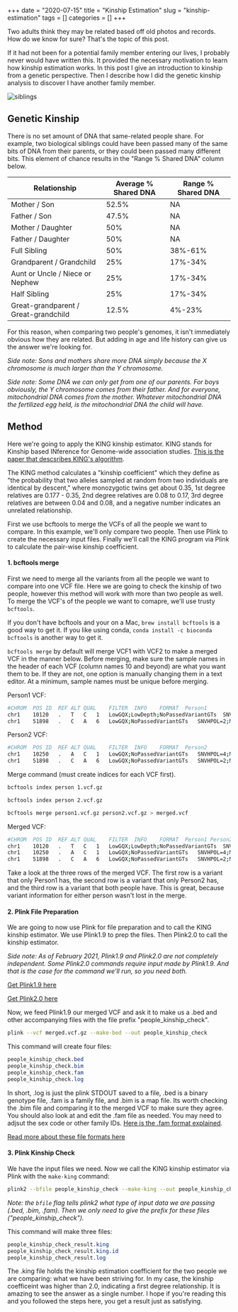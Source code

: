 +++ 
date = "2020-07-15"
title = "Kinship Estimation"
slug = "kinship-estimation"
tags = []
categories = []
+++

Two adults think they may be related based off old photos and records. How do we know for sure? That's the topic of this post.

If it had not been for a potential family member entering our lives, I probably never would have written this. It provided the necessary motivation to learn how kinship estimation works. In this post I give an introduction to kinship from a genetic perspective. Then I describe how I did the genetic kinship analysis to discover I have another family member.


![siblings](/images/siblings.jpg)

## Genetic Kinship

There is no set amount of DNA that same-related people share. For example, two biological siblings could have been passed many of the same bits of DNA from their parents, or they could been passed many different bits. This element of chance results in the "Range % Shared DNA" column below. 


| Relationship | Average % Shared DNA | Range % Shared DNA |
| ----------------- | -------------------- | ------------------ |
| Mother / Son      | 52.5% | NA |
| Father / Son      | 47.5% | NA |
| Mother / Daughter | 50%   | NA |
| Father / Daughter | 50%   | NA |
| Full Sibling      | 50%   | 38%-61% |
| Grandparent / Grandchild | 25%   | 17%-34% |
| Aunt or Uncle / Niece or Nephew | 25%   | 17%-34% |
| Half Sibling | 25%   | 17%-34% |
| Great-grandparent / Great-grandchild | 12.5%   | 4%-23% |


For this reason, when comparing two people's genomes, it isn't immediately obvious how they are related. But adding in age and life history can give us the answer we're looking for.

_Side note: Sons and mothers share more DNA simply because the X chromosome is much larger than the Y chromosome._

_Side note: Some DNA we can only get from one of our parents. For boys obviously, the Y chromosome comes from their father. And for everyone, mitochondrial DNA comes from the mother. Whatever mitochondrial DNA the fertilized egg held, is the mitochondrial DNA the child will have._


## Method

Here we're going to apply the KING kinship estimator. KING stands for Kinship based INference for Genome-wide association studies. [This is the paper that descsribes KING's algorithm](https://academic.oup.com/bioinformatics/article/26/22/2867/228512?login=true).

The KING method calculates a "kinship coefficient" which they define as "the probability that two alleles sampled at random from two individuals are identical by descent," where monozygotic twins get about 0.35, 1st degree relatives are 0.177 - 0.35, 2nd degree relatives are 0.08 to 0.17, 3rd degree relatives are between 0.04 and 0.08, and a negative number indicates an unrelated relationship.

First we use bcftools to merge the VCFs of all the people we want to compare. In this example, we'll only compare two people. Then use Plink to create the necessary input files. Finally we'll call the KING program via Plink to calculate the pair-wise kinship coefficient.

#### 1. bcftools merge

First we need to merge all the variants from all the people we want to compare into one VCF file. Here we are going to check the kinship of two people, however this method will work with more than two people as well. To merge the VCF's of the people we want to comapre, we'll use trusty `bcftools`.

If you don't have bcftools and your on a Mac, `brew install bcftools` is a good way to get it. If you like using conda, `conda install -c bioconda bcftools` is another way to get it.

`bcftools merge` by default will merge VCF1 with VCF2 to make a merged VCF in the manner below. Before merging, make sure the sample names in the header of each VCF (column names 10 and beyond) are what you want them to be. If they are not, one option is manually changing them in a text editor. At a minimum, sample names must be unique before merging.

Person1 VCF:
```sh
#CHROM	POS	ID	REF	ALT	QUAL	FILTER	INFO	FORMAT	Person1
chr1	10120	.	T	C	1	LowGQX;LowDepth;NoPassedVariantGTs	SNVHPOL=4;MQ=6	GT:GQ:GQX:DP:DPF:AD:ADF:ADR:SB:FT:PL	0/1:22:0:2:2:1,1:0,1:1,0:0:LowGQX;LowDepth:30,0,22
chr1	51898	.	C	A	6	LowGQX;NoPassedVariantGTs	SNVHPOL=2;MQ=35	GT:GQ:GQX:DP:DPF:AD:ADF:ADR:SB:FT:PL	0/1:38:5:6:0:4,2:1,2:3,0:2.1:PASS:40,0,101
```
Person2 VCF:
```sh
#CHROM	POS	ID	REF	ALT	QUAL	FILTER	INFO	FORMAT	Person2
chr1	10250	.	A	C	1	LowGQX;NoPassedVariantGTs	SNVHPOL=4;MQ=11	GT:GQ:GQX:DP:DPF:AD:ADF:ADR:SB:FT:PL	0/1:23:0:4:0:3,1:1,0:2,1:0:LowGQX:26,0,80
chr1	51898	.	C	A	6	LowGQX;NoPassedVariantGTs	SNVHPOL=2;MQ=35	GT:GQ:GQX:DP:DPF:AD:ADF:ADR:SB:FT:PL	0/1:17:0:7:0:6,1:3,1:3,0:0:LowGQX:19,0,146
```

Merge command (must create indices for each VCF first).
```sh
bcftools index person 1.vcf.gz

bcftools index person 2.vcf.gz

bcftools merge person1.vcf.gz person2.vcf.gz > merged.vcf
```

Merged VCF:
```sh
#CHROM	POS	ID	REF	ALT	QUAL	FILTER	INFO	FORMAT	Person1	Person2
chr1	10120	.	T	C	1	LowGQX;LowDepth;NoPassedVariantGTs	SNVHPOL=4;MQ=6	GT:GQ:GQX:DP:DPF:AD:ADF:ADR:SB:FT:PL	0/1:22:0:2:2:1,1:0,1:1,0:0:LowGQX;LowDepth:30,0,22	./.:.:.:.:.:.:.:.:.:.:.
chr1	10250	.	A	C	1	LowGQX;NoPassedVariantGTs	SNVHPOL=4;MQ=11	GT:GQ:GQX:DP:DPF:AD:ADF:ADR:SB:FT:PL	./.:.:.:.:.:.:.:.:.:.:.	0/1:23:0:4:0:3,1:1,0:2,1:0:LowGQX:26,0,80
chr1	51898	.	C	A	6	LowGQX;NoPassedVariantGTs	SNVHPOL=2;MQ=35	GT:GQ:GQX:DP:DPF:AD:ADF:ADR:SB:FT:PL	0/1:38:5:6:0:4,2:1,2:3,0:2.1:PASS:40,0,101	0/1:17:0:7:0:6,1:3,1:3,0:0:LowGQX:19,0,146
```

Take a look at the three rows of the merged VCF. The first row is a variant that only Person1 has, the second row is a variant that only Person2 has, and the third row is a variant that both people have. This is great, because variant information for either person wasn't lost in the merge.

#### 2. Plink File Preparation

We are going to now use Plink for file preparation and to call the KING kinship estimator. We use Plink1.9 to prep the files. Then Plink2.0 to call the kinship estimator.

_Side note: As of February 2021, Plink1.9 and Plink2.0 are not completely independent. Some Plink2.0 commands require input made by Plink1.9. And that is the case for the command we'll run, so you need both._

[Get Plink1.9 here](https://www.cog-genomics.org/plink/1.9/)

[Get Plink2.0 here](https://www.cog-genomics.org/plink/2.0/)

Now, we feed Plink1.9 our merged VCF and ask it to make us a .bed and other accompanying files with the file prefix "people_kinship_check".

```sh
plink --vcf merged.vcf.gz --make-bed --out people_kinship_check
```

This command will create four files:

```css
people_kinship_check.bed
people_kinship_check.bim
people_kinship_check.fam
people_kinship_check.log
```

In short, .log is just the plink STDOUT saved to a file, .bed is a binary genotype file, .fam is a family file, and .bim is a map file. Its worth checking the .bim file and comparing it to the merged VCF to make sure they agree. You should also look at and edit the .fam file as needed. You may need to adjsut the sex code or other family IDs. [Here is the .fam format explained](https://www.cog-genomics.org/plink/1.9/formats#fam).

[Read more about these file formats here](https://www.cog-genomics.org/plink/1.9/formats)

#### 3. Plink Kinship Check

We have the input files we need. Now we call the KING kinship estimator via Plink with the `make-king` command:

```sh
plink2 --bfile people_kinship_check --make-king --out people_kinship_check_result
```
_Note: the `bfile` flag tells plink2 what type of input data we are passing (.bed, .bim, .fam). Then we only need to give the prefix for these files ("people_kinship_check")._ 

This command will make three files:

```css
people_kinship_check_result.king
people_kinship_check_result.king.id
people_kinship_check_result.log
```

The .king file holds the kinship estimation coefficient for the two people we are comparing: what we have been striving for. In my case, the kinship coefficeint was higher than 2.0, indicating a first degree relationship. It is amazing to see the answer as a single number. I hope if you're reading this and you followed the steps here, you get a result just as satisfying.
